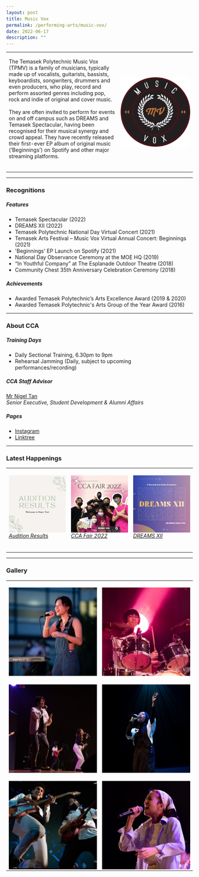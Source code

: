 ```yaml
---
layout: post
title: Music Vox
permalink: /performing-arts/music-vox/
date: 2022-06-17
description: ""
---
```

<table>
	<tbody>
		<tr>
			<td>
				<p>
				The Temasek Polytechnic Music Vox (TPMV) is a family of musicians, typically made up of vocalists, guitarists, bassists, keyboardists, songwriters, drummers and even producers, who play, record and perform assorted genres including pop, rock and indie of original and cover music. 
					<br>
					<br>
					They are often invited to perform for events on and off campus such as DREAMS and Temasek Spectacular, having been recognised for their musical synergy and crowd appeal. They have recently released their first-ever EP album of original music (‘Beginnings’) on Spotify and other major streaming platforms.
					<br>
					<br>
				</p>
			</td>
			<td style="width:40%">
				<img alt="Music Vox" style="display:block;margin-left:auto;margin-right:auto;" src="/images/Arts/MV/MV_logo.png">
			</td>
		</tr>
	</tbody>
</table>
	
<hr>
	
### Recognitions

##### Features
	
<ul>
	<li>Temasek Spectacular (2022)</li>
	<li>DREAMS XII (2022)</li>
	<li>Temasek Polytechnic National Day Virtual Concert (2021)</li>
	<li>Temasek Arts Festival – Music Vox Virtual Annual Concert: Beginnings (2021)</li>  
	<li>'Beginnings' EP Launch on Spotify (2021)</li>
	<li>National Day Observance Ceremony at the MOE HQ (2019)</li>
	<li>“In Youthful Company” at The Esplanade Outdoor Theatre (2018)</li>
	<li>Community Chest 35th Anniversary Celebration Ceremony (2018)</li>
</ul>

	
##### Achievements
	
<ul>
	<li>Awarded Temasek Polytechnic’s Arts Excellence Award (2019 &amp; 2020)</li>
	<li>Awarded Temasek Polytechnic's Arts Group of the Year Award (2016)</li>
</ul>

<hr>

### About CCA

##### Training Days
            
<ul>    
	<li>Daily Sectional Training, 6.30pm to 9pm</li>
	<li>Rehearsal Jamming (Daily, subject to upcoming performances/recording)</li>
</ul>


##### CCA Staff Advisor

<p>
	<a href="mailto:nigeltan@tp.edu.sg">Mr Nigel Tan</a>
	<br>
	<i>Senior Executive, Student Development & Alumni Affairs</i>
</p>

##### Pages

<ul>
	<li><a href="https://www.instagram.com/tpmusicvox">Instagram</a></li>
	<li><a href="https://linktr.ee/MusicVoxTP">Linktree</a></li>
</ul>

<hr>

### Latest Happenings

<table>
	<tbody>
		<tr>
			<td style="width:33%"><br>
				<a href="https://www.instagram.com/p/CeNWR5tJ88z/">
				<img alt="Musicvox" style="display:block;margin-left:auto;margin-right:auto;" src="/images/Arts/MV/MV_Audition Results.png">
				<h6 style="margin-top:0%">Audition Results</h6>				
			</a>
		</td>
		<td style="width:33%"><br>
			<a href="https://www.instagram.com/p/Cc5ADHYP89e/">
				<img alt="Musicvox" style="display:block;margin-left:auto;margin-right:auto;" src="/images/Arts/MV/MV_CCA Fair 2022.png">
				<h6 style="margin-top:0%">CCA Fair 2022</h6>				
			</a>
		</td>
		<td style="width:33%"><br>
			<a href="https://www.instagram.com/p/CbaUTZLJwn7/">
				<img alt="Musicvox" style="display:block;margin-left:auto;margin-right:auto;" src="/images/Arts/MV/MV_DREAMS XII.png">
				<h6 style="margin-top:0%">DREAMS XII</h6>    				
				</a>
			</td>
		</tr>
	</tbody>
</table>
	
<hr>

### Gallery

<table>
	<tbody>
		<tr>
			<td style="width:50%"><br>
				<img alt="Musicvox" style="display:block;margin-left:auto;margin-right:auto;" src="/images/Arts/MV/MV_pic_1.jpg">
			</td>
			<td style="width:50%"><br>
				<img alt="Musicvox" style="display:block;margin-left:auto;margin-right:auto;" src="/images/Arts/MV/MV_pic_2.jpg">
			</td>
		</tr>
		<tr>
			<td style="width:50%"><br>
				<img alt="Musicvox" style="display:block;margin-left:auto;margin-right:auto;" src="/images/Arts/MV/MV_pic_3.jpg">
			</td>
			<td style="width:50%"><br>
				<img alt="Musicvox" style="display:block;margin-left:auto;margin-right:auto;" src="/images/Arts/MV/MV_pic_4.jpg">
			</td>
		</tr>
		<tr>
			<td style="width:50%"><br>
				<img alt="Musicvox" style="display:block;margin-left:auto;margin-right:auto;" src="/images/Arts/MV/MV_pic_5.jpg">
			</td>
			<td style="width:50%"><br>
				<img alt="Musicvox" style="display:block;margin-left:auto;margin-right:auto;" src="/images/Arts/MV/MV_pic_6.jpg">
			</td>
		</tr>
	</tbody>
</table>
